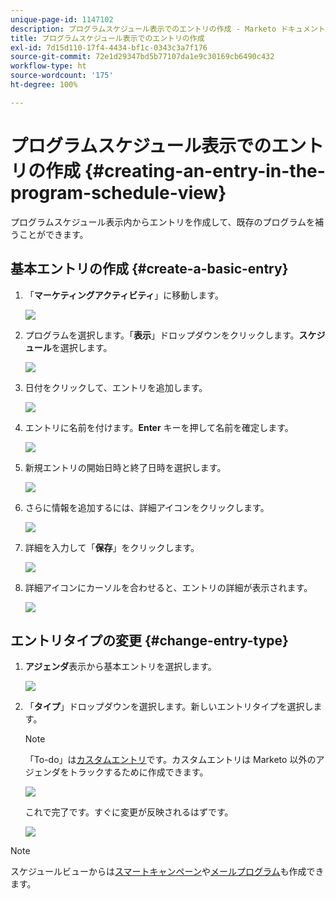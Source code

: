 ```yaml
---
unique-page-id: 1147102
description: プログラムスケジュール表示でのエントリの作成 - Marketo ドキュメント - 製品ドキュメント
title: プログラムスケジュール表示でのエントリの作成
exl-id: 7d15d110-17f4-4434-bf1c-0343c3a7f176
source-git-commit: 72e1d29347bd5b77107da1e9c30169cb6490c432
workflow-type: ht
source-wordcount: '175'
ht-degree: 100%

---
```


# プログラムスケジュール表示でのエントリの作成 {#creating-an-entry-in-the-program-schedule-view}

プログラムスケジュール表示内からエントリを作成して、既存のプログラムを補うことができます。

## 基本エントリの作成 {#create-a-basic-entry}

1. 「**マーケティングアクティビティ**」に移動します。

   ![](assets/login-marketing-activities-1.png)

1. プログラムを選択します。「**表示**」ドロップダウンをクリックします。**スケジュール**&#x200B;を選択します。

   ![](assets/image2014-9-16-9-3a22-3a7.png)

1. 日付をクリックして、エントリを追加します。

   ![](assets/image2014-9-16-9-3a22-3a33.png)

1. エントリに名前を付けます。**Enter** キーを押して名前を確定します。

   ![](assets/image2014-9-16-9-3a22-3a59.png)

1. 新規エントリの開始日時と終了日時を選択します。

   ![](assets/image2014-9-16-9-3a23-3a39.png)

1. さらに情報を追加するには、詳細アイコンをクリックします。

   ![](assets/image2014-9-16-9-3a25-3a23.png)

1. 詳細を入力して「**保存**」をクリックします。

   ![](assets/image2014-9-16-9-3a25-3a39.png)

1. 詳細アイコンにカーソルを合わせると、エントリの詳細が表示されます。

   ![](assets/image2014-9-16-9-3a25-3a51.png)

## エントリタイプの変更 {#change-entry-type}

1. **アジェンダ**&#x200B;表示から基本エントリを選択します。

   ![](assets/image2014-9-16-9-3a26-3a5.png)

1. 「**タイプ**」ドロップダウンを選択します。新しいエントリタイプを選択します。

   >[!NOTE]
   >
   >「To-do」は[カスタムエントリ](/help/marketo/product-docs/core-marketo-concepts/programs/program-schedule-view/create-custom-entry-types.md)です。カスタムエントリは Marketo 以外のアジェンダをトラックするために作成できます。

   ![](assets/image2014-9-16-9-3a26-3a36.png)

   これで完了です。すぐに変更が反映されるはずです。

   ![](assets/image2014-9-16-9-3a27-3a21.png)

>[!NOTE]
>
> スケジュールビューからは[スマートキャンペーン](/help/marketo/product-docs/core-marketo-concepts/programs/program-schedule-view/creating-a-batch-smart-campaign-in-the-program-schedule-view.md)や[メールプログラム](/help/marketo/product-docs/core-marketo-concepts/programs/program-schedule-view/creating-a-new-email-program-in-the-schedule-view.md)も作成できます。
